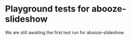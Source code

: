 # Playground tests for abooze-slideshow
We are still awaiting the first test run for abooze-slideshow.
